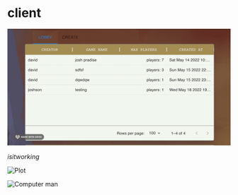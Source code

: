 
# client

![Alt Text](Create.gif)

*isitworking*

![Plot](./assets/Part1.gif)


<img src="/assets/Part1.gif" alt="Computer man" style="width:48px;height:48px;">